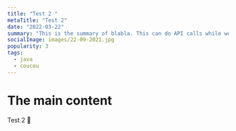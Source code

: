```yaml
---
title: "Test 2 "
metaTitle: "Test 2"
date: "2022-03-22"
summary: "This is the summary of blabla. This can do API calls while we await it. And we can then return them as props.These props are passed to our primary function (Shows)."
socialImage: images/22-09-2021.jpg
popularity: 3
tags:
  - java
  - coucou
---
```


# The main content

Test 2 👋
